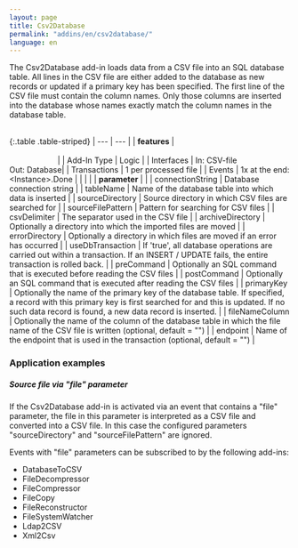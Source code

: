 ```yaml
---
layout: page
title: Csv2Database
permalink: "addins/en/csv2database/"
language: en
---
```


The Csv2Database add-in loads data from a CSV file into an SQL database table. 
All lines in the CSV file are either added to the database as new records or updated if a primary key has been specified. 
The first line of the CSV file must contain the column names. Only those columns are inserted into the database whose names exactly match the column names in the database table.<br /><br />

{:.table .table-striped}
| --- | --- |
| __features__ | &nbsp;&nbsp;&nbsp;&nbsp;&nbsp;&nbsp;&nbsp;&nbsp;&nbsp;&nbsp;&nbsp;&nbsp;&nbsp;&nbsp;&nbsp;&nbsp;&nbsp;&nbsp;&nbsp;&nbsp;&nbsp;&nbsp;&nbsp;&nbsp;&nbsp;&nbsp;&nbsp;&nbsp;&nbsp;&nbsp;&nbsp;&nbsp;&nbsp;&nbsp;&nbsp;&nbsp;&nbsp;&nbsp;&nbsp;&nbsp;&nbsp;&nbsp;&nbsp;&nbsp;&nbsp;&nbsp;&nbsp;&nbsp;&nbsp;&nbsp;&nbsp;&nbsp;&nbsp;&nbsp;&nbsp;&nbsp;&nbsp;&nbsp;&nbsp;&nbsp;&nbsp;&nbsp;&nbsp;&nbsp;&nbsp;&nbsp;&nbsp;&nbsp;&nbsp;&nbsp;&nbsp;&nbsp;&nbsp;&nbsp;&nbsp;&nbsp;&nbsp;&nbsp;&nbsp;&nbsp;&nbsp;&nbsp;&nbsp;&nbsp;&nbsp;&nbsp;&nbsp;&nbsp;&nbsp;&nbsp;&nbsp;&nbsp;&nbsp;&nbsp;&nbsp;&nbsp;&nbsp;&nbsp;&nbsp;&nbsp;&nbsp;&nbsp;&nbsp;&nbsp;&nbsp;&nbsp;&nbsp;&nbsp;&nbsp;&nbsp;&nbsp;&nbsp;&nbsp;&nbsp;&nbsp;&nbsp;&nbsp;&nbsp;&nbsp;&nbsp;&nbsp;&nbsp;&nbsp;&nbsp;&nbsp;&nbsp;&nbsp;&nbsp;&nbsp;&nbsp;&nbsp;&nbsp;&nbsp;&nbsp;&nbsp;&nbsp;&nbsp;&nbsp;&nbsp;&nbsp;&nbsp;&nbsp;&nbsp;&nbsp;&nbsp;&nbsp;&nbsp;&nbsp;&nbsp; |
| Add-In Type | Logic |
| Interfaces | In: CSV-file<br /> Out: Database|
| Transactions | 1 per processed file |
| Events | 1x at the end: &lt;Instance&gt;.Done |
| | |
| __parameter__ | |
| connectionString | Database connection string | 
| tableName | Name of the database table into which data is inserted | 
| sourceDirectory | Source directory in which CSV files are searched for | 
| sourceFilePattern | Pattern for searching for CSV files | 
| csvDelimiter | The separator used in the CSV file |
| archiveDirectory | Optionally a directory into which the imported files are moved |
| errorDirectory | Optionally a directory in which files are moved if an error has occurred |
| useDbTransaction | If 'true', all database operations are carried out within a transaction. If an INSERT / UPDATE fails, the entire transaction is rolled back. |
| preCommand | Optionally an SQL command that is executed before reading the CSV files |
| postCommand | Optionally an SQL command that is executed after reading the CSV files |
| primaryKey | Optionally the name of the primary key of the database table. If specified, a record with this primary key is first searched for and this is updated. If no such data record is found, a new data record is inserted. |
| fileNameColumn | Optionally the name of the column of the database table in which the file name of the CSV file is written (optional, default = "") |
| endpoint | Name of the endpoint that is used in the transaction (optional, default = "") |
 
 
### Application examples

##### Source file via "file" parameter

If the Csv2Database add-in is activated via an event that contains a "file" parameter, the file in this parameter is interpreted as a CSV file and converted into a CSV file. In this case the configured parameters "sourceDirectory" and "sourceFilePattern" are ignored.

Events with "file" parameters can be subscribed to by the following add-ins:
* DatabaseToCSV
* FileDecompressor
* FileCompressor
* FileCopy
* FileReconstructor
* FileSystemWatcher
* Ldap2CSV
* Xml2Csv
